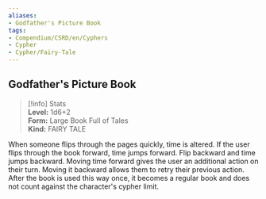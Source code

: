 ```yaml
---
aliases:
- Godfather's Picture Book
tags:
- Compendium/CSRD/en/Cyphers
- Cypher
- Cypher/Fairy-Tale
---
```


  
## Godfather's Picture Book  
>[!info] Stats  
> **Level:** 1d6+2  
> **Form:** Large Book Full of Tales  
> **Kind:** FAIRY TALE
  
When someone flips through the pages quickly, time is altered. If the user flips through the book forward, time jumps forward. Flip backward and time jumps backward. Moving time forward gives the user an additional action on their turn. Moving it backward allows them to retry their previous action. After the book is used this way once, it becomes a regular book and does not count against the character's cypher limit.